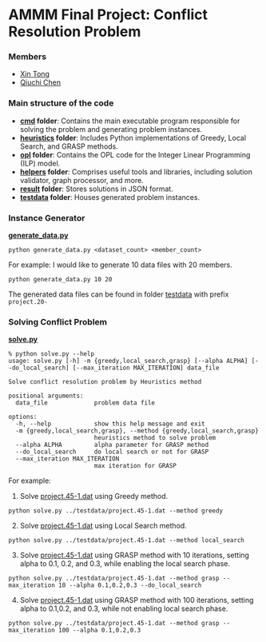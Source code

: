 # AMMM Final Project: Conflict Resolution Problem

### Members
- [Xin Tong](mailto:xin.tong@estudiantat.upc.edu)
- [Qiuchi Chen](mailto:qiuchi.chen@estudiantat.upc.edu)


### Main structure of the code
- **[cmd](src/project/cmd) folder**: Contains the main executable program responsible for solving the problem and generating problem instances.
- **[heuristics](src/project/heuristics) folder**: Includes Python implementations of Greedy, Local Search, and GRASP methods.
- **[opl](src/project/opl) folder**: Contains the OPL code for the Integer Linear Programming (ILP) model.
- **[helpers](src/project/helpers) folder**: Comprises useful tools and libraries, including solution validator, graph processor, and more.
- **[result](src/project/result) folder**: Stores solutions in JSON format.
- **[testdata](src/project/testdata) folder**: Houses generated problem instances.

### Instance Generator
[**generate_data.py**](src/project/cmd/generate_data.py)
```shell
python generate_data.py <dataset_count> <member_count>
```
For example: I would like to generate 10 data files with 20 members.
```shell
python generate_data.py 10 20
```
The generated data files can be found in folder [testdata](src/project/testdata) with prefix `project.20-`

### Solving Conflict Problem
[**solve.py**](src/project/cmd/solve.py)
```console
% python solve.py --help
usage: solve.py [-h] -m {greedy,local_search,grasp} [--alpha ALPHA] [--do_local_search] [--max_iteration MAX_ITERATION] data_file

Solve conflict resolution problem by Heuristics method

positional arguments:
  data_file             problem data file

options:
  -h, --help            show this help message and exit
  -m {greedy,local_search,grasp}, --method {greedy,local_search,grasp}
                        heuristics method to solve problem
  --alpha ALPHA         alpha parameter for GRASP method
  --do_local_search     do local search or not for GRASP
  --max_iteration MAX_ITERATION
                        max iteration for GRASP
```
For example:
1. Solve [project.45-1.dat](src/project/testdata/project.45-1.dat) using Greedy method.
```shell
python solve.py ../testdata/project.45-1.dat --method greedy
```
2. Solve [project.45-1.dat](src/project/testdata/project.45-1.dat) using Local Search method.
```shell
python solve.py ../testdata/project.45-1.dat --method local_search
```
3. Solve [project.45-1.dat](src/project/testdata/project.45-1.dat) using GRASP method with 10 iterations, setting alpha to 0.1, 0.2, and 0.3, while enabling the local search phase.
```shell
python solve.py ../testdata/project.45-1.dat --method grasp --max_iteration 10 --alpha 0.1,0.2,0.3 --do_local_search 
```
4. Solve [project.45-1.dat](src/project/testdata/project.45-1.dat) using GRASP method with 100 iterations, setting alpha to 0.1,0.2, and 0.3, while not enabling local search phase.
```shell
python solve.py ../testdata/project.45-1.dat --method grasp --max_iteration 100 --alpha 0.1,0.2,0.3 
```

